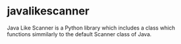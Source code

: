 # javalikescanner
Java Like Scanner is a Python library which includes a class which functions simmilarly to the default Scanner class of Java.

